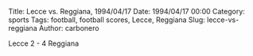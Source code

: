 Title: Lecce vs. Reggiana, 1994/04/17
Date: 1994/04/17 00:00
Category: sports
Tags: football, football scores, Lecce, Reggiana
Slug: lecce-vs-reggiana
Author: carbonero


Lecce 2 - 4 Reggiana
